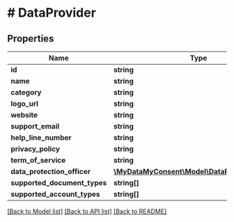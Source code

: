 # # DataProvider

## Properties

Name | Type | Description | Notes
------------ | ------------- | ------------- | -------------
**id** | **string** |  |
**name** | **string** |  |
**category** | **string** |  |
**logo_url** | **string** |  | [optional]
**website** | **string** |  | [optional]
**support_email** | **string** |  | [optional]
**help_line_number** | **string** |  | [optional]
**privacy_policy** | **string** |  | [optional]
**term_of_service** | **string** |  | [optional]
**data_protection_officer** | [**\MyDataMyConsent\Model\DataProtectionOfficer**](DataProtectionOfficer.md) |  | [optional]
**supported_document_types** | **string[]** |  |
**supported_account_types** | **string[]** |  | [optional]

[[Back to Model list]](../../README.md#models) [[Back to API list]](../../README.md#endpoints) [[Back to README]](../../README.md)
